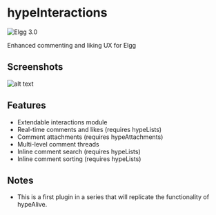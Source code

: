 hypeInteractions
================
![Elgg 3.0](https://img.shields.io/badge/Elgg-3.0-orange.svg?style=flat-square)

Enhanced commenting and liking UX for Elgg

## Screenshots ##

![alt text](https://raw.github.com/hypeJunction/hypeInteractions/master/screenshots/interactions.png "Interactions module")

## Features

* Extendable interactions module
* Real-time comments and likes (requires hypeLists)
* Comment attachments (requires hypeAttachments)
* Multi-level comment threads
* Inline comment search (requires hypeLists)
* Inline comment sorting (requires hypeLists)

## Notes

* This is a first plugin in a series that will replicate the functionality of hypeAlive.